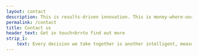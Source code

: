 ```yaml
---
layout: contact
description: This is results-driven innovation. This is money-where-our-mouth-is marketing. This is ZURU Group.
permalink: /contact
title: Contact us
header_text: Get in touch<br>to find out more
strip_1:
    text: Every decision we take together is another intelligent, measurable step towards your overall goals.
---
```

